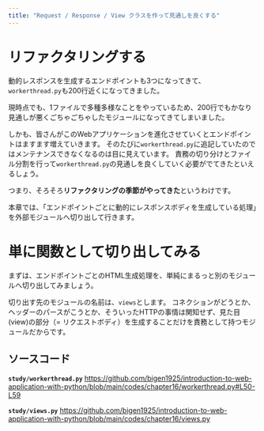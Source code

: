 ```yaml
---
title: "Request / Response / View クラスを作って見通しを良くする"
---
```

# リファクタリングする

動的レスポンスを生成するエンドポイントも3つになってきて、`workerthread.py`も200行近くになってきました。

現時点でも、1ファイルで多種多様なことをやっているため、200行でもかなり見通しが悪くごちゃごちゃしたモジュールになってきてしまいました。

しかも、皆さんがこのWebアプリケーションを進化させていくとエンドポイントはますます増えていきます。
そのたびに`workerthread.py`に追記していたのではメンテナンスできなくなるのは目に見えています。
責務の切り分けとファイル分割を行って`workerthread.py`の見通しを良くしていく必要がでてきたといえるしょう。

つまり、そろそろ**リファクタリングの季節がやってきた**というわけです。

本章では、「エンドポイントごとに動的にレスポンスボディを生成している処理」を外部モジュールへ切り出して行きます。

# 単に関数として切り出してみる

まずは、エンドポイントごとのHTML生成処理を、単純にまるっと別のモジュールへ切り出してみましょう。

切り出す先のモジュールの名前は、`views`とします。
コネクションがどうとか、ヘッダーのパースがこうとか、そういったHTTPの事情は関知せず、見た目(view)の部分（= リクエストボディ）を生成することだけを責務として持つモジュールだからです。

## ソースコード

**`study/workerthread.py`**
https://github.com/bigen1925/introduction-to-web-application-with-python/blob/main/codes/chapter16/workerthread.py#L50-L59

**`study/views.py`**
https://github.com/bigen1925/introduction-to-web-application-with-python/blob/main/codes/chapter16/views.py

